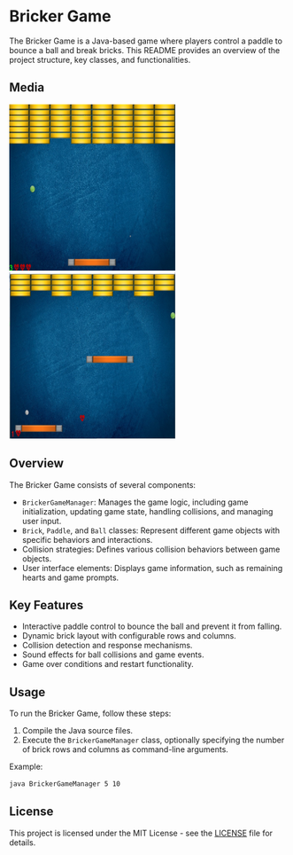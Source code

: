 # Bricker Game

The Bricker Game is a Java-based game where players control a paddle to bounce a ball and break bricks. This README provides an overview of the project structure, key classes, and functionalities.

## Media
<img src="readme_files/readmeImg2.jpeg" alt="Description of Image" width="300" height="300">
<img src="readme_files/readmeImg4.jpeg" alt="Description of Image" width="300" height="300">

## Overview

The Bricker Game consists of several components:
- `BrickerGameManager`: Manages the game logic, including game initialization, updating game state, handling collisions, and managing user input.
- `Brick`, `Paddle`, and `Ball` classes: Represent different game objects with specific behaviors and interactions.
- Collision strategies: Defines various collision behaviors between game objects.
- User interface elements: Displays game information, such as remaining hearts and game prompts.

## Key Features

- Interactive paddle control to bounce the ball and prevent it from falling.
- Dynamic brick layout with configurable rows and columns.
- Collision detection and response mechanisms.
- Sound effects for ball collisions and game events.
- Game over conditions and restart functionality.

## Usage

To run the Bricker Game, follow these steps:
1. Compile the Java source files.
2. Execute the `BrickerGameManager` class, optionally specifying the number of brick rows and columns as command-line arguments.

Example:
```bash
java BrickerGameManager 5 10
```

## License
This project is licensed under the MIT License - see the [LICENSE](https://choosealicense.com/licenses/mit/) file for details.
